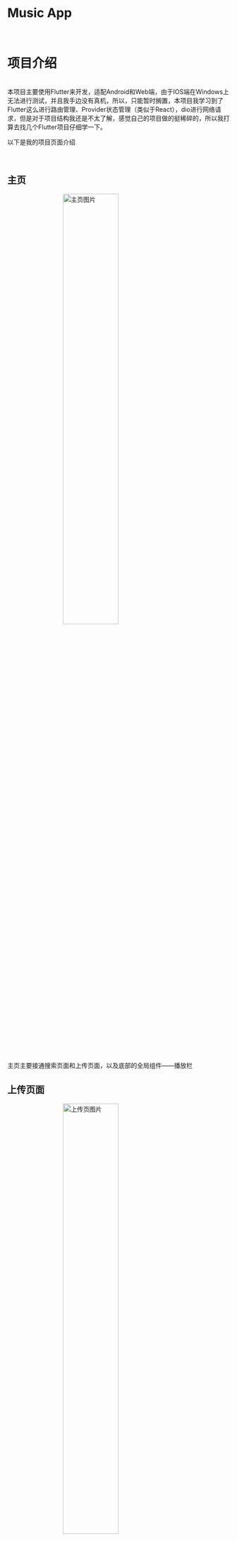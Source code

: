 # Music App

<br/>

# 项目介绍

<br/>
本项目主要使用Flutter来开发，适配Android和Web端，由于IOS端在Windows上无法进行测试，并且我手边没有真机，所以，只能暂时搁置，本项目我学习到了Flutter这么进行路由管理、Provider状态管理（类似于React），dio进行网络请求，但是对于项目结构我还是不太了解，感觉自己的项目做的挺稀碎的，所以我打算去找几个Flutter项目仔细学一下。

以下是我的项目页面介绍



<br/>

## 主页

<img src="/assets/templates/home.jpg" alt="主页图片" style="display:block; margin:0 auto; width:50%;">

主页主要接通搜索页面和上传页面，以及底部的全局组件——播放栏

## 上传页面

<img src="/assets/templates/upload.jpg" alt="上传页图片" style="display:block; margin:0 auto; width:50%;">

上传页面针对上传的路径做了 web 端和 Android 端的适配

## 搜素页面

<img src="/assets/templates/search.jpg" alt="搜素页图片" style="display:block; margin:0 auto; width:50%;">

搜素页面我分为了两个组件，一个是搜素框组件，一个是搜素结果组件

## 播放详情页面

<img src="/assets/templates/player_detail.jpg" alt="播放详情页图片" style="display:block; margin:0 auto; width:50%;">

播放详情页面，主要运用的就是 flex 布局

## 主题设置

<img src="/assets/templates/theme.jpg" alt="主题设置图片" style="display:block; margin:0 auto; width:50%;">

主题设置，针对 web 和 Android 做了不同的优化

## 歌单页面

<img src="/assets/templates/album.jpg" alt="主题设置图片" style="display:block; margin:0 auto; width:50%;">

歌单页面，路由进行传参

<br/>
总结：这个项目整体让我大体了解了Flutter怎么使用，有状态组件和无状态组件，以及其生命周期，还有路由管理，以及网络请求方式等，但是更加深入的内容，可能需要我持续的学习去巩固。


<br/> 

## 后端设置

针对后端，我使用Python的Flask框架结合SQLite快速开发了一下，如果想要启动
```cmd
 pip install -r requirements.txt
```
然后找到对应文件运行即可